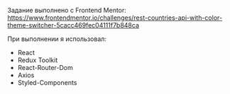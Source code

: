 Задание выполнено с Frontend Mentor:
https://www.frontendmentor.io/challenges/rest-countries-api-with-color-theme-switcher-5cacc469fec04111f7b848ca

При выполнении я использовал:

-   React
-   Redux Toolkit
-   React-Router-Dom
-   Аxios
-   Styled-Components
